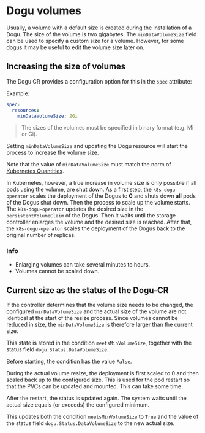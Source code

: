 # Dogu volumes

Usually, a volume with a default size is created during the installation of a Dogu.
The size of the volume is two gigabytes. The `minDataVolumeSize` field can be used to specify a custom size for a volume.
However, for some dogus it may be useful to edit the volume size later on.

## Increasing the size of volumes

The Dogu CR provides a configuration option for this in the `spec` attribute:

Example:

```yaml
spec:
  resources:
    minDataVolumeSize: 2Gi
```

> The sizes of the volumes must be specified in binary format (e.g. Mi or Gi).

Setting `minDataVolumeSize` and updating the Dogu resource will start the process to increase the volume size.

Note that the value of `minDataVolumeSize` must match the norm of 
[Kubernetes Quantities](https://kubernetes.io/docs/reference/kubernetes-api/common-definitions/quantity/).

In Kubernetes, however, a true increase in volume size is only possible if all pods using the volume, are shut down. As
a first step, the `k8s-dogu-operator` scales the deployment of the Dogus to **0** and shuts down **all** pods of the
Dogus shut down. Then the process to scale up the volume starts. The `k8s-dogu-operator` updates the desired size in
the `persistentVolumeClaim` of the Dogus. Then it waits until the storage controller enlarges the volume and the desired
size is reached. After that, the `k8s-dogu-operator` scales the deployment of the Dogus back to the original number of
replicas.

### Info
- Enlarging volumes can take several minutes to hours.
- Volumes cannot be scaled down.

## Current size as the status of the Dogu-CR

If the controller determines that the volume size needs to be changed, the configured
`minDataVolumeSize` and the actual size of the volume are not identical at the start of the resize process. 
Since volumes cannot be reduced in size, the `minDataVolumeSize` is therefore larger than the current size.

This state is stored in the condition `meetsMinVolumeSize`, together with the status field `dogu.Status.DataVolumeSize`.

Before starting, the condition has the value `False`.

During the actual volume resize, the deployment is first scaled to 0 and then scaled back up to the configured size.
This is used for the pod restart so that the PVCs can be updated and mounted. This can take some time.

After the restart, the status is updated again. The system waits until the actual size equals (or exceeds) the configured minimum.

This updates both the condition `meetsMinVolumeSize` to `True` and the value of the status field `dogu.Status.DataVolumeSize`
to the new actual size.
